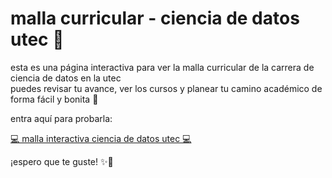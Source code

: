 # malla curricular - ciencia de datos utec 🧠

esta es una página interactiva para ver la malla curricular de la carrera de ciencia de datos en la utec  
puedes revisar tu avance, ver los cursos y planear tu camino académico de forma fácil y bonita 🌱

entra aquí para probarla:

[💻 malla interactiva ciencia de datos utec 💻](https://maffzz.github.io/study-plan-ds/)

¡espero que te guste! ✨🌷
